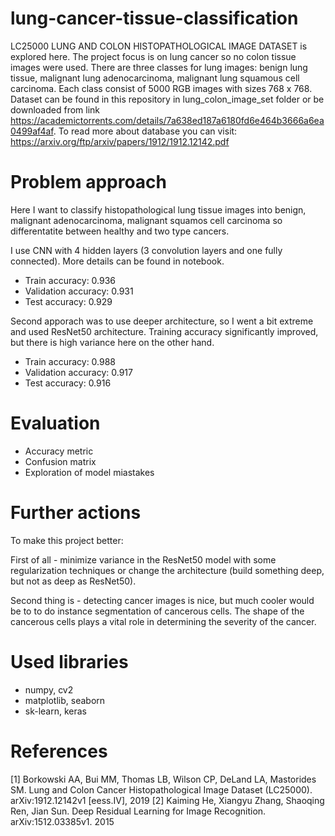 # lung-cancer-tissue-classification


LC25000 LUNG AND COLON HISTOPATHOLOGICAL IMAGE DATASET is explored here. The project focus is on lung cancer so no colon tissue images were used. There are three classes for lung images: benign lung tissue, malignant lung adenocarcinoma, malignant lung squamous cell carcinoma. Each class consist of 5000 RGB images with sizes 768 x 768. Dataset can be found in this repository in lung_colon_image_set folder or be downloaded from link https://academictorrents.com/details/7a638ed187a6180fd6e464b3666a6ea0499af4af. To read more about database you can visit: https://arxiv.org/ftp/arxiv/papers/1912/1912.12142.pdf


# Problem approach

Here I want to classify histopathological lung tissue images into benign, malignant adenocarcinoma, malignant squamos cell carcinoma so differentatite between healthy and two type cancers.


I use CNN with 4 hidden layers (3 convolution layers and one fully connected). More details can be found in notebook. 
  - Train accuracy: 0.936
  - Validation accuracy: 0.931
  - Test accuracy: 0.929



Second apporach was to use deeper architecture, so I went a bit extreme and used ResNet50 architecture. Training accuracy significantly improved, but there is high variance here on the other hand.
  
  - Train accuracy: 0.988
  - Validation accuracy: 0.917
  - Test accuracy: 0.916

# Evaluation

  - Accuracy metric
  - Confusion matrix
  - Exploration of model miastakes
  
# Further actions

To make this project better:

First of all - minimize variance in the ResNet50 model with some regularization techniques or change the architecture (build something deep, but not as deep as ResNet50).

Second thing is - detecting cancer images is nice, but much cooler would be to to do instance segmentation of cancerous cells. The shape of the cancerous cells plays a vital role in determining the severity of the cancer.

# Used libraries

- numpy, cv2
- matplotlib, seaborn
- sk-learn, keras

# References 
[1] Borkowski AA, Bui MM, Thomas LB, Wilson CP, DeLand LA, Mastorides SM. Lung and Colon Cancer Histopathological Image Dataset (LC25000). arXiv:1912.12142v1 [eess.IV], 2019
[2] Kaiming He, Xiangyu Zhang, Shaoqing Ren, Jian Sun. Deep Residual Learning for Image Recognition. arXiv:1512.03385v1. 2015
